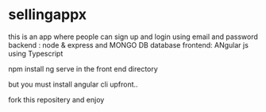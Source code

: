 # sellingappx


this is an app where people can sign up and login using email and password
backend : node & express and MONGO DB database
frontend: ANgular js using Typescript

npm install 
ng serve in the front end directory

but you must install angular cli upfront.. 

fork this repositery and enjoy
